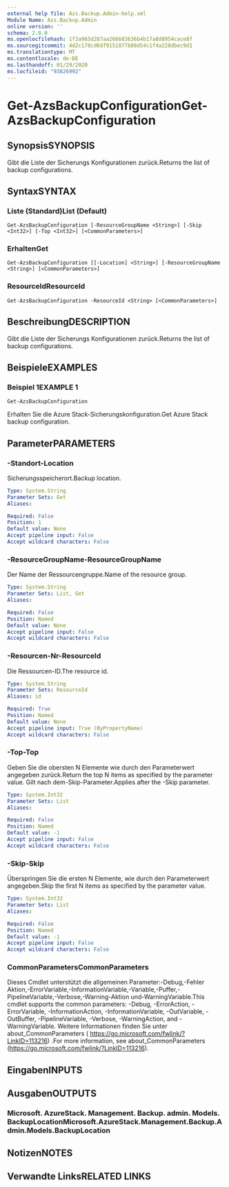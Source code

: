```yaml
---
external help file: Azs.Backup.Admin-help.xml
Module Name: Azs.Backup.Admin
online version: ''
schema: 2.0.0
ms.openlocfilehash: 1f3a965d287aa266683636b4b17a8d8954cace8f
ms.sourcegitcommit: 4d2c178cd6df9151877b08d54c1f4a228dbec9d1
ms.translationtype: MT
ms.contentlocale: de-DE
ms.lasthandoff: 01/29/2020
ms.locfileid: "93826992"
---
```

# <span data-ttu-id="e158c-101">Get-AzsBackupConfiguration</span><span class="sxs-lookup"><span data-stu-id="e158c-101">Get-AzsBackupConfiguration</span></span>

## <span data-ttu-id="e158c-102">Synopsis</span><span class="sxs-lookup"><span data-stu-id="e158c-102">SYNOPSIS</span></span>
<span data-ttu-id="e158c-103">Gibt die Liste der Sicherungs Konfigurationen zurück.</span><span class="sxs-lookup"><span data-stu-id="e158c-103">Returns the list of backup configurations.</span></span>

## <span data-ttu-id="e158c-104">Syntax</span><span class="sxs-lookup"><span data-stu-id="e158c-104">SYNTAX</span></span>

### <span data-ttu-id="e158c-105">Liste (Standard)</span><span class="sxs-lookup"><span data-stu-id="e158c-105">List (Default)</span></span>
```
Get-AzsBackupConfiguration [-ResourceGroupName <String>] [-Skip <Int32>] [-Top <Int32>] [<CommonParameters>]
```

### <span data-ttu-id="e158c-106">Erhalten</span><span class="sxs-lookup"><span data-stu-id="e158c-106">Get</span></span>
```
Get-AzsBackupConfiguration [[-Location] <String>] [-ResourceGroupName <String>] [<CommonParameters>]
```

### <span data-ttu-id="e158c-107">ResourceId</span><span class="sxs-lookup"><span data-stu-id="e158c-107">ResourceId</span></span>
```
Get-AzsBackupConfiguration -ResourceId <String> [<CommonParameters>]
```

## <span data-ttu-id="e158c-108">Beschreibung</span><span class="sxs-lookup"><span data-stu-id="e158c-108">DESCRIPTION</span></span>
<span data-ttu-id="e158c-109">Gibt die Liste der Sicherungs Konfigurationen zurück.</span><span class="sxs-lookup"><span data-stu-id="e158c-109">Returns the list of backup configurations.</span></span>

## <span data-ttu-id="e158c-110">Beispiele</span><span class="sxs-lookup"><span data-stu-id="e158c-110">EXAMPLES</span></span>

### <span data-ttu-id="e158c-111">Beispiel 1</span><span class="sxs-lookup"><span data-stu-id="e158c-111">EXAMPLE 1</span></span>
```
Get-AzsBackupConfiguration
```

<span data-ttu-id="e158c-112">Erhalten Sie die Azure Stack-Sicherungskonfiguration.</span><span class="sxs-lookup"><span data-stu-id="e158c-112">Get Azure Stack backup configuration.</span></span>

## <span data-ttu-id="e158c-113">Parameter</span><span class="sxs-lookup"><span data-stu-id="e158c-113">PARAMETERS</span></span>

### <span data-ttu-id="e158c-114">-Standort</span><span class="sxs-lookup"><span data-stu-id="e158c-114">-Location</span></span>
<span data-ttu-id="e158c-115">Sicherungsspeicherort.</span><span class="sxs-lookup"><span data-stu-id="e158c-115">Backup location.</span></span>

```yaml
Type: System.String
Parameter Sets: Get
Aliases:

Required: False
Position: 1
Default value: None
Accept pipeline input: False
Accept wildcard characters: False
```

### <span data-ttu-id="e158c-116">-ResourceGroupName</span><span class="sxs-lookup"><span data-stu-id="e158c-116">-ResourceGroupName</span></span>
<span data-ttu-id="e158c-117">Der Name der Ressourcengruppe.</span><span class="sxs-lookup"><span data-stu-id="e158c-117">Name of the resource group.</span></span>

```yaml
Type: System.String
Parameter Sets: List, Get
Aliases:

Required: False
Position: Named
Default value: None
Accept pipeline input: False
Accept wildcard characters: False
```

### <span data-ttu-id="e158c-118">-Resourcen-Nr</span><span class="sxs-lookup"><span data-stu-id="e158c-118">-ResourceId</span></span>
<span data-ttu-id="e158c-119">Die Ressourcen-ID.</span><span class="sxs-lookup"><span data-stu-id="e158c-119">The resource id.</span></span>

```yaml
Type: System.String
Parameter Sets: ResourceId
Aliases: id

Required: True
Position: Named
Default value: None
Accept pipeline input: True (ByPropertyName)
Accept wildcard characters: False
```

### <span data-ttu-id="e158c-120">-Top</span><span class="sxs-lookup"><span data-stu-id="e158c-120">-Top</span></span>
<span data-ttu-id="e158c-121">Geben Sie die obersten N Elemente wie durch den Parameterwert angegeben zurück.</span><span class="sxs-lookup"><span data-stu-id="e158c-121">Return the top N items as specified by the parameter value.</span></span>
<span data-ttu-id="e158c-122">Gilt nach dem-Skip-Parameter.</span><span class="sxs-lookup"><span data-stu-id="e158c-122">Applies after the -Skip parameter.</span></span>

```yaml
Type: System.Int32
Parameter Sets: List
Aliases:

Required: False
Position: Named
Default value: -1
Accept pipeline input: False
Accept wildcard characters: False
```

### <span data-ttu-id="e158c-123">-Skip</span><span class="sxs-lookup"><span data-stu-id="e158c-123">-Skip</span></span>
<span data-ttu-id="e158c-124">Überspringen Sie die ersten N Elemente, wie durch den Parameterwert angegeben.</span><span class="sxs-lookup"><span data-stu-id="e158c-124">Skip the first N items as specified by the parameter value.</span></span>

```yaml
Type: System.Int32
Parameter Sets: List
Aliases:

Required: False
Position: Named
Default value: -1
Accept pipeline input: False
Accept wildcard characters: False
```

### <span data-ttu-id="e158c-125">CommonParameters</span><span class="sxs-lookup"><span data-stu-id="e158c-125">CommonParameters</span></span>
<span data-ttu-id="e158c-126">Dieses Cmdlet unterstützt die allgemeinen Parameter:-Debug,-Fehler Aktion,-ErrorVariable,-InformationVariable,-Variable,-Puffer,-PipelineVariable,-Verbose,-Warning-Aktion und-WarningVariable.</span><span class="sxs-lookup"><span data-stu-id="e158c-126">This cmdlet supports the common parameters: -Debug, -ErrorAction, -ErrorVariable, -InformationAction, -InformationVariable, -OutVariable, -OutBuffer, -PipelineVariable, -Verbose, -WarningAction, and -WarningVariable.</span></span> <span data-ttu-id="e158c-127">Weitere Informationen finden Sie unter about_CommonParameters ( https://go.microsoft.com/fwlink/?LinkID=113216) .</span><span class="sxs-lookup"><span data-stu-id="e158c-127">For more information, see about_CommonParameters (https://go.microsoft.com/fwlink/?LinkID=113216).</span></span>

## <span data-ttu-id="e158c-128">Eingaben</span><span class="sxs-lookup"><span data-stu-id="e158c-128">INPUTS</span></span>

## <span data-ttu-id="e158c-129">Ausgaben</span><span class="sxs-lookup"><span data-stu-id="e158c-129">OUTPUTS</span></span>

### <span data-ttu-id="e158c-130">Microsoft. AzureStack. Management. Backup. admin. Models. BackupLocation</span><span class="sxs-lookup"><span data-stu-id="e158c-130">Microsoft.AzureStack.Management.Backup.Admin.Models.BackupLocation</span></span>

## <span data-ttu-id="e158c-131">Notizen</span><span class="sxs-lookup"><span data-stu-id="e158c-131">NOTES</span></span>

## <span data-ttu-id="e158c-132">Verwandte Links</span><span class="sxs-lookup"><span data-stu-id="e158c-132">RELATED LINKS</span></span>
